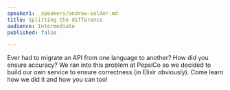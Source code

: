 ```yaml
---
speaker1: _speakers/andrew-selder.md
title: Splitting the difference
audience: Intermediate
published: false

---
```

<p>Ever had to migrate an API from one language to another? How did you ensure accuracy? We ran into this problem at PepsiCo so we decided to build our own service to ensure correctness (in Elixir obviously). Come learn how we did it and how you can too!</p>
